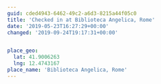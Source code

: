 ```yaml
---
guid: cded4943-6462-49c2-a6d3-8215a44f05c0
title: 'Checked in at Biblioteca Angelica, Rome'
date: '2019-05-23T16:27:29+00:00'
changed: '2019-09-24T19:17:31+00:00'


place_geo:
  lat: 41.9006263
  lng: 12.4743167
place_name: 'Biblioteca Angelica, Rome'
---
```


